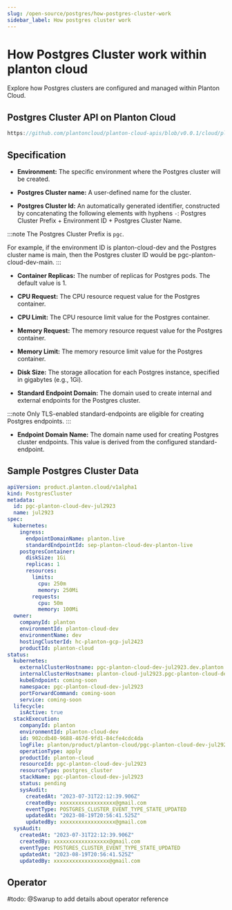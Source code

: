 ```yaml
---
slug: /open-source/postgres/how-postgres-cluster-work
sidebar_label: How postgres cluster work
---
```


# How Postgres Cluster work within planton cloud
Explore how Postgres clusters are configured and managed within Planton Cloud.

## Postgres Cluster API on Planton Cloud

```js reference title="PostgresCluster API"
https://github.com/plantoncloud/planton-cloud-apis/blob/v0.0.1/cloud/planton/apis/v1/code2cloud/deploy/postgres/rpc/model.proto#L16-L83
```

## Specification

* **Environment:** The specific environment where the Postgres cluster will be created.

* **Postgres Cluster name:** A user-defined name for the cluster.

* **Postgres Cluster Id:** An automatically generated identifier, constructed by concatenating the following elements
with hyphens `-`: Postgres Cluster Prefix + Environment ID + Postgres Cluster Name.

:::note
The Postgres Cluster Prefix is `pgc`.

For example, if the environment ID is planton-cloud-dev and the Postgres cluster name is main, then the Postgres cluster ID would be pgc-planton-cloud-dev-main.
:::

* **Container Replicas:** The number of replicas for Postgres pods. The default value is 1.

* **CPU Request:** The CPU resource request value for the Postgres container.

* **CPU Limit:** The CPU resource limit value for the Postgres container.

* **Memory Request:** The memory resource request value for the Postgres container.

* **Memory Limit:** The memory resource limit value for the Postgres container.

* **Disk Size:** The storage allocation for each Postgres instance, specified in gigabytes (e.g., 1Gi).

* **Standard Endpoint Domain:** The domain used to create internal and external endpoints for the Postgres cluster.

:::note
Only TLS-enabled standard-endpoints are eligible for creating Postgres endpoints.
:::

* **Endpoint Domain Name:** The domain name used for creating Postgres cluster endpoints. This value is derived from the configured standard-endpoint.

## Sample Postgres Cluster Data

```yaml {4-5,7-20,23} showLineNumbers
apiVersion: product.planton.cloud/v1alpha1
kind: PostgresCluster
metadata:
  id: pgc-planton-cloud-dev-jul2923
  name: jul2923
spec:
  kubernetes:
    ingress:
      endpointDomainName: planton.live
      standardEndpointId: sep-planton-cloud-dev-planton-live
    postgresContainer:
      diskSize: 1Gi
      replicas: 1
      resources:
        limits:
          cpu: 250m
          memory: 250Mi
        requests:
          cpu: 50m
          memory: 100Mi
  owner:
    companyId: planton
    environmentId: planton-cloud-dev
    environmentName: dev
    hostingClusterId: hc-planton-gcp-jul2423
    productId: planton-cloud
status:
  kubernetes:
    externalClusterHostname: pgc-planton-cloud-dev-jul2923.dev.planton.live
    internalClusterHostname: planton-cloud-jul2923.pgc-planton-cloud-dev-jul2923
    kubeEndpoint: coming-soon
    namespace: pgc-planton-cloud-dev-jul2923
    portForwardCommand: coming-soon
    service: coming-soon
  lifecycle:
    isActive: true
  stackExecution:
    companyId: planton
    environmentId: planton-cloud-dev
    id: 902cdb40-9688-467d-9fd1-84cfe4cdc4da
    logFile: planton/product/planton-cloud/pgc-planton-cloud-dev-jul2923.apply.20230819205641.log
    operationType: apply
    productId: planton-cloud
    resourceId: pgc-planton-cloud-dev-jul2923
    resourceType: postgres_cluster
    stackName: pgc-planton-cloud-dev-jul2923
    status: pending
    sysAudit:
      createdAt: "2023-07-31T22:12:39.906Z"
      createdBy: xxxxxxxxxxxxxxxxxx@gmail.com
      eventType: POSTGRES_CLUSTER_EVENT_TYPE_STATE_UPDATED
      updatedAt: "2023-08-19T20:56:41.525Z"
      updatedBy: xxxxxxxxxxxxxxxxxx@gmail.com
  sysAudit:
    createdAt: "2023-07-31T22:12:39.906Z"
    createdBy: xxxxxxxxxxxxxxxxxx@gmail.com
    eventType: POSTGRES_CLUSTER_EVENT_TYPE_STATE_UPDATED
    updatedAt: "2023-08-19T20:56:41.525Z"
    updatedBy: xxxxxxxxxxxxxxxxxx@gmail.com
```

## Operator

#todo: @Swarup to add details about operator reference


                            





